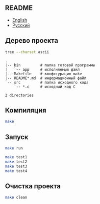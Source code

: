 ## README

- [English](README.md)
- [Русский](README-ru.md)

## Дерево проекта

```bash
tree --charset ascii
```

```
.
|-- bin         # папка готовой программы
|   `-- app     # исполняемый файл
|-- Makefile    # конфигурация make
|-- README*.md  # информационный файл
`-- src         # папка исходного кода
    `-- *.c     # исходный код C 

2 directories
```

## Компиляция

```bash
make
```

## Запуск

```bash
make run
```

```bash
make test1
make test2
make test3
make test4
```

## Очистка проекта

```bash
make clean
```
